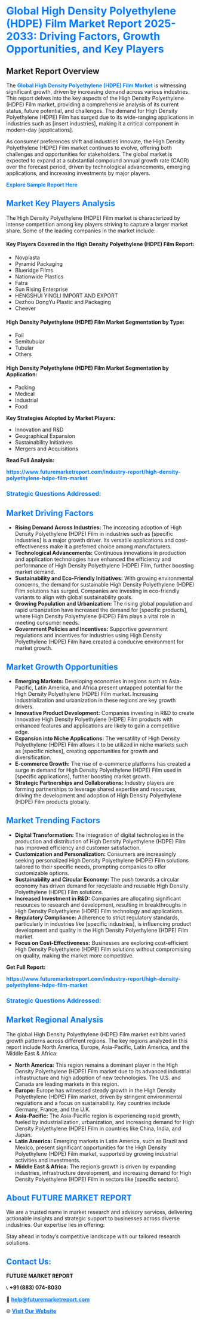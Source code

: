 <h1 style="color: #007BFF;">Global High Density Polyethylene (HDPE) Film Market Report 2025-2033: Driving Factors, Growth Opportunities, and Key Players</h1>

<section id="overview">
<h2>Market Report Overview</h2>
<p>The <a href="https://www.futuremarketreport.com/industry-report/high-density-polyethylene-hdpe-film-market" style="color: #007BFF; text-decoration: none;"><strong>Global High Density Polyethylene (HDPE) Film Market</strong></a> is witnessing significant growth, driven by increasing demand across various industries. This report delves into the key aspects of the High Density Polyethylene (HDPE) Film market, providing a comprehensive analysis of its current status, future potential, and challenges. The demand for High Density Polyethylene (HDPE) Film has surged due to its wide-ranging applications in industries such as [insert industries], making it a critical component in modern-day [applications].</p>
<p>As consumer preferences shift and industries innovate, the High Density Polyethylene (HDPE) Film market continues to evolve, offering both challenges and opportunities for stakeholders. The global market is expected to expand at a substantial compound annual growth rate (CAGR) over the forecast period, driven by technological advancements, emerging applications, and increasing investments by major players.</p>
</section>

<section id="overview">
<p><a href="https://www.futuremarketreport.com/request-sample/reportId=61348" style="color: #007BFF; text-decoration: none;"><strong>Explore Sample Report Here</strong></a></p>
</section>

<section id="key-players">
<h2 style="color: #007BFF;">Market Key Players Analysis</h2>
<p>The High Density Polyethylene (HDPE) Film market is characterized by intense competition among key players striving to capture a larger market share. Some of the leading companies in the market include:</p>
<h4>Key Players Covered in the High Density Polyethylene (HDPE) Film Report:</h4>
<ul><li>Novplasta</li><li>Pyramid Packaging</li><li>Blueridge Films</li><li>Nationwide Plastics</li><li>Fatra</li><li>Sun Rising Enterprise</li><li>HENGSHUI YINGLI IMPORT AND EXPORT</li><li>Dezhou DongYu Plastic and Packaging</li><li>Cheever</li></ul>
<h4>High Density Polyethylene (HDPE) Film Market Segmentation by Type:</h4>
<ul><li>Foil</li><li>Semitubular</li><li>Tubular</li><li>Others</li></ul>

<h4>High Density Polyethylene (HDPE) Film Market Segmentation by Application:</h4>
<ul><li>Packing</li><li>Medical</li><li>Industrial</li><li>Food</li></ul>
<p><strong>Key Strategies Adopted by Market Players:</strong></p>
<ul>
<li>Innovation and R&D</li>
<li>Geographical Expansion</li>
<li>Sustainability Initiatives</li>
<li>Mergers and Acquisitions</li>
</ul>
</section>

<section>
<p><strong>Read Full Analysis: </strong></p><a href="https://www.futuremarketreport.com/industry-report/high-density-polyethylene-hdpe-film-market" style="color: #007BFF; text-decoration: none;"><strong>https://www.futuremarketreport.com/industry-report/high-density-polyethylene-hdpe-film-market</strong></a>
<h3 style="color: #007BFF;">Strategic Questions Addressed:</h3>
</section>

<section id="driving-factors">
<h2 style="color: #007BFF;">Market Driving Factors</h2>
<ul>
<li><strong>Rising Demand Across Industries:</strong> The increasing adoption of High Density Polyethylene (HDPE) Film in industries such as [specific industries] is a major growth driver. Its versatile applications and cost-effectiveness make it a preferred choice among manufacturers.</li>
<li><strong>Technological Advancements:</strong> Continuous innovations in production and application technologies have enhanced the efficiency and performance of High Density Polyethylene (HDPE) Film, further boosting market demand.</li>
<li><strong>Sustainability and Eco-Friendly Initiatives:</strong> With growing environmental concerns, the demand for sustainable High Density Polyethylene (HDPE) Film solutions has surged. Companies are investing in eco-friendly variants to align with global sustainability goals.</li>
<li><strong>Growing Population and Urbanization:</strong> The rising global population and rapid urbanization have increased the demand for [specific products], where High Density Polyethylene (HDPE) Film plays a vital role in meeting consumer needs.</li>
<li><strong>Government Policies and Incentives:</strong> Supportive government regulations and incentives for industries using High Density Polyethylene (HDPE) Film have created a conducive environment for market growth.</li>
</ul>
</section>

<section id="growth-opportunities">
<h2 style="color: #007BFF;">Market Growth Opportunities</h2>
<ul>
<li><strong>Emerging Markets:</strong> Developing economies in regions such as Asia-Pacific, Latin America, and Africa present untapped potential for the High Density Polyethylene (HDPE) Film market. Increasing industrialization and urbanization in these regions are key growth drivers.</li>
<li><strong>Innovative Product Development:</strong> Companies investing in R&D to create innovative High Density Polyethylene (HDPE) Film products with enhanced features and applications are likely to gain a competitive edge.</li>
<li><strong>Expansion into Niche Applications:</strong> The versatility of High Density Polyethylene (HDPE) Film allows it to be utilized in niche markets such as [specific niches], creating opportunities for growth and diversification.</li>
<li><strong>E-commerce Growth:</strong> The rise of e-commerce platforms has created a surge in demand for High Density Polyethylene (HDPE) Film used in [specific applications], further boosting market growth.</li>
<li><strong>Strategic Partnerships and Collaborations:</strong> Industry players are forming partnerships to leverage shared expertise and resources, driving the development and adoption of High Density Polyethylene (HDPE) Film products globally.</li>
</ul>
</section>

<section id="trending-factors">
<h2 style="color: #007BFF;">Market Trending Factors</h2>
<ul>
<li><strong>Digital Transformation:</strong> The integration of digital technologies in the production and distribution of High Density Polyethylene (HDPE) Film has improved efficiency and customer satisfaction.</li>
<li><strong>Customization and Personalization:</strong> Consumers are increasingly seeking personalized High Density Polyethylene (HDPE) Film solutions tailored to their specific needs, prompting companies to offer customizable options.</li>
<li><strong>Sustainability and Circular Economy:</strong> The push towards a circular economy has driven demand for recyclable and reusable High Density Polyethylene (HDPE) Film solutions.</li>
<li><strong>Increased Investment in R&D:</strong> Companies are allocating significant resources to research and development, resulting in breakthroughs in High Density Polyethylene (HDPE) Film technology and applications.</li>
<li><strong>Regulatory Compliance:</strong> Adherence to strict regulatory standards, particularly in industries like [specific industries], is influencing product development and quality in the High Density Polyethylene (HDPE) Film market.</li>
<li><strong>Focus on Cost-Effectiveness:</strong> Businesses are exploring cost-efficient High Density Polyethylene (HDPE) Film solutions without compromising on quality, making the market more competitive.</li>
</ul>
</section>

<section>
<p><strong>Get Full Report: </strong></p><a href="https://www.futuremarketreport.com/industry-report/high-density-polyethylene-hdpe-film-market" style="color: #007BFF; text-decoration: none;"><strong>https://www.futuremarketreport.com/industry-report/high-density-polyethylene-hdpe-film-market</strong></a>
<h3 style="color: #007BFF;">Strategic Questions Addressed:</h3>
</section>


<section id="regional-analysis">
<h2 style="color: #007BFF;">Market Regional Analysis</h2>
<p>The global High Density Polyethylene (HDPE) Film market exhibits varied growth patterns across different regions. The key regions analyzed in this report include North America, Europe, Asia-Pacific, Latin America, and the Middle East & Africa:</p>
<ul>
<li><strong>North America:</strong> This region remains a dominant player in the High Density Polyethylene (HDPE) Film market due to its advanced industrial infrastructure and high adoption of new technologies. The U.S. and Canada are leading markets in this region.</li>
<li><strong>Europe:</strong> Europe has witnessed steady growth in the High Density Polyethylene (HDPE) Film market, driven by stringent environmental regulations and a focus on sustainability. Key countries include Germany, France, and the U.K.</li>
<li><strong>Asia-Pacific:</strong> The Asia-Pacific region is experiencing rapid growth, fueled by industrialization, urbanization, and increasing demand for High Density Polyethylene (HDPE) Film in countries like China, India, and Japan.</li>
<li><strong>Latin America:</strong> Emerging markets in Latin America, such as Brazil and Mexico, present significant opportunities for the High Density Polyethylene (HDPE) Film market, supported by growing industrial activities and investments.</li>
<li><strong>Middle East & Africa:</strong> The region’s growth is driven by expanding industries, infrastructure development, and increasing demand for High Density Polyethylene (HDPE) Film in sectors like [specific sectors].</li>
</ul>
</section>

<footer>
<h2 style="color: #007BFF;">About FUTURE MARKET REPORT</h2>
<p>We are a trusted name in market research and advisory services, delivering actionable insights and strategic support to businesses across diverse industries. Our expertise lies in offering:</p>

<p>Stay ahead in today’s competitive landscape with our tailored research solutions.</p>

<h2 style="color: #007BFF;">Contact Us:</h2>
<p><strong>FUTURE MARKET REPORT</strong></p>
<p>📞 <strong>+91 (883) 074-8030</strong></p>
<p>📧 <strong><a href="mailto:help@futuremarketreport.com" style="color: #007BFF;">help@futuremarketreport.com</a></strong></p>
<p>🌐 <strong><a href="https://www.futuremarketreport.com/" style="color: #007BFF;">Visit Our Website</a></strong></p>
</footer>
